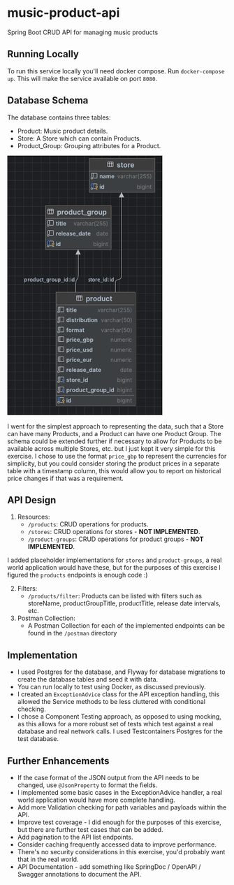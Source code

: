 # music-product-api
Spring Boot CRUD API for managing music products

## Running Locally
To run this service locally you'll need docker compose. Run `docker-compose up`. This will make the
service available on port `8080`.

## Database Schema

The database contains three tables:

- Product: Music product details.
- Store: A Store which can contain Products.
- Product_Group: Grouping attributes for a Product.

![Database Schema](assets/music-product-api-db.png)

I went for the simplest approach to representing the data, such that a Store can have many Products, and a Product can have one Product Group.
The schema could be extended further if necessary to allow for Products to be available across multiple Stores, etc. but I just kept it very simple for this exercise.
I chose to use the format `price_gbp` to represent the currencies for simplicity, but you could consider storing the product prices in a separate table with a timestamp column, this would allow you to report on historical price changes if that was a requirement.

## API Design

1. Resources:
    - `/products`: CRUD operations for products.
    - `/stores`: CRUD operations for stores - **NOT IMPLEMENTED**.
    - `/product-groups`: CRUD operations for product groups - **NOT IMPLEMENTED**.

I added placeholder implementations for `stores` and `product-groups`, a real world application would have these, but for the purposes of this exercise I figured the `products` endpoints is enough code :)

2. Filters:
    - `/products/filter`: Products can be listed with filters such as storeName, productGroupTitle, productTitle, release date intervals, etc.
3. Postman Collection:
    - A Postman Collection for each of the implemented endpoints can be found in the `/postman` directory

## Implementation
- I used Postgres for the database, and Flyway for database migrations to create the database tables and seed it with data.
- You can run locally to test using Docker, as discussed previously.
- I created an `ExceptionAdvice` class for the API exception handling, this allowed the Service methods to be less cluttered with conditional checking.
- I chose a Component Testing approach, as opposed to using mocking, as this allows for a more robust set of tests which test against a real database and real network calls. I used Testcontainers Postgres for the test database.

## Further Enhancements
- If the case format of the JSON output from the API needs to be changed, use `@JsonProperty` to format the fields.
- I implemented some basic cases in the ExceptionAdvice handler, a real world application would have more complete handling.
- Add more Validation checking for path variables and payloads within the API.
- Improve test coverage - I did enough for the purposes of this exercise, but there are further test cases that can be added.
- Add pagination to the API list endpoints.
- Consider caching frequently accessed data to improve performance.
- There's no security considerations in this exercise, you'd probably want that in the real world.
- API Documentation - add something like SpringDoc / OpenAPI / Swagger annotations to document the API.